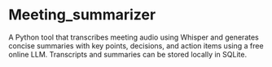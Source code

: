 # Meeting_summarizer
A Python tool that transcribes meeting audio using Whisper and generates concise summaries with key points, decisions, and action items using a free online LLM. Transcripts and summaries can be stored locally in SQLite.
